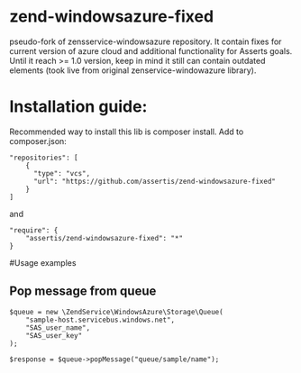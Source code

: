 # zend-windowsazure-fixed
pseudo-fork of zensservice-windowsazure repository. It contain fixes for current version of azure cloud and additional functionality for Asserts goals. Until it reach >= 1.0 version,
keep in mind it still can contain outdated elements (took live from original zenservice-windowazure library).

# Installation guide:

Recommended way to install this lib is composer install. Add to composer.json:

```
"repositories": [
	{
      "type": "vcs",
      "url": "https://github.com/assertis/zend-windowsazure-fixed"
    }
]
```
and
```
"require": {
	"assertis/zend-windowsazure-fixed": "*"
}
```

#Usage examples

## Pop message from queue

```
$queue = new \ZendService\WindowsAzure\Storage\Queue(
    "sample-host.servicebus.windows.net",
    "SAS_user_name",
    "SAS_user_key"
);

$response = $queue->popMessage("queue/sample/name");
```


